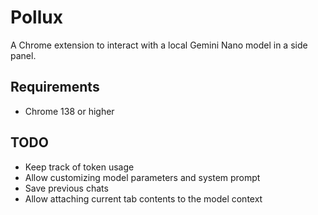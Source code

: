 # Pollux

A Chrome extension to interact with a local Gemini Nano model in a side panel.

## Requirements

- Chrome 138 or higher

## TODO
- Keep track of token usage
- Allow customizing model parameters and system prompt
- Save previous chats
- Allow attaching current tab contents to the model context
